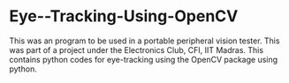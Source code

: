 # Eye--Tracking-Using-OpenCV
This was an program to be used in a portable peripheral vision tester.
This was part of a project under the Electronics Club, CFI, IIT Madras.
This contains python codes for eye-tracking using the OpenCV package using python.

